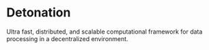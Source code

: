 # Detonation

Ultra fast, distributed, and scalable computational framework for data processing in a decentralized environment.